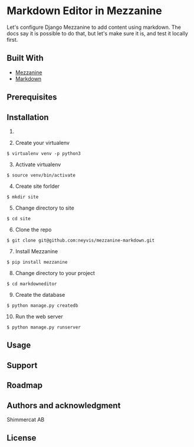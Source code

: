 # Markdown Editor in Mezzanine

Let's configure Django Mezzanine to add content using markdown. The docs say it is possible to do that, but let's make sure it is, and test it locally first.
## Built With
* [Mezzanine](http://mezzanine.jupo.org/)
* [Markdown](https://daringfireball.net/projects/markdown/)

## Prerequisites

## Installation
1. 

2. Create your virtualenv
```
$ virtualenv venv -p python3
```
3. Activate virtualenv
```
$ source venv/bin/activate
```
4. Create site forlder
```
$ mkdir site
```
5. Change directory to site

```
$ cd site
```
6. Clone the repo

```
$ git clone git@github.com:neyvis/mezzanine-markdown.git
```
7. Install Mezzanine

```
$ pip install mezzanine
```

8. Change directory to your project
```
$ cd markdowneditor
```
9. Create the database
```
$ python manage.py createdb
```
10. Run the web server
```
$ python manage.py runserver
```


## Usage

## Support

## Roadmap

## Authors and acknowledgment
Shimmercat AB

## License

